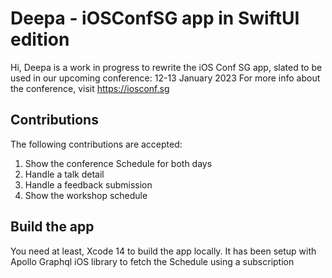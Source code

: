 # Deepa - iOSConfSG app in SwiftUI edition

Hi, Deepa is a work in progress to rewrite the iOS Conf SG app, slated to be used in our upcoming conference: 12-13 January 2023
For more info about the conference, visit https://iosconf.sg

## Contributions

The following contributions are accepted:

1. Show the conference Schedule for both days
2. Handle a talk detail
3. Handle a feedback submission
3. Show the workshop schedule

## Build the app

You need at least, Xcode 14 to build the app locally. It has been setup with Apollo Graphql iOS library to fetch the Schedule using a subscription

